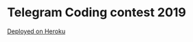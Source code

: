 # Telegram Coding contest 2019
[Deployed on Heroku](https://whispering-everglades-72189.herokuapp.com/)
